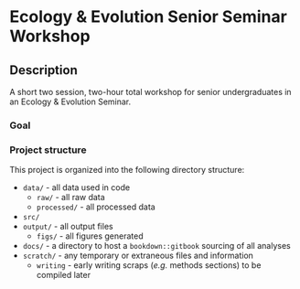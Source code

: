 # Ecology & Evolution Senior Seminar Workshop

## Description

A short two session, two-hour total workshop for senior undergraduates in an Ecology & Evolution Seminar.

### Goal

### Project structure

This project is organized into the following directory structure:

- `data/` - all data used in code
  - `raw/` - all raw data
  - `processed/` - all processed data
- `src/`
- `output/` - all output files 
  - `figs/` - all figures generated
- `docs/` - a directory to host a `bookdown::gitbook` sourcing of all analyses
- `scratch/` - any temporary or extraneous files and information
  - `writing` - early writing scraps (_e.g._ methods sections) to be compiled later
  
    
